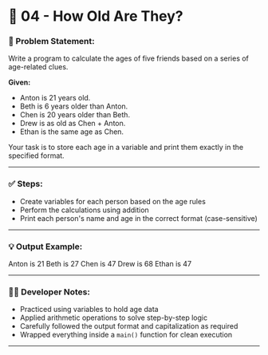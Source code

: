 # 🎂 04 - How Old Are They?

### 📌 Problem Statement:
Write a program to calculate the ages of five friends based on a series of age-related clues.

**Given:**
- Anton is 21 years old.
- Beth is 6 years older than Anton.
- Chen is 20 years older than Beth.
- Drew is as old as Chen + Anton.
- Ethan is the same age as Chen.

Your task is to store each age in a variable and print them exactly in the specified format.

---

### ✅ Steps:
- Create variables for each person based on the age rules
- Perform the calculations using addition
- Print each person's name and age in the correct format (case-sensitive)

---

### 💡 Output Example:

Anton is 21
Beth is 27
Chen is 47
Drew is 68
Ethan is 47


---

### 👨‍💻 Developer Notes:
- Practiced using variables to hold age data  
- Applied arithmetic operations to solve step-by-step logic  
- Carefully followed the output format and capitalization as required  
- Wrapped everything inside a `main()` function for clean execution

---
